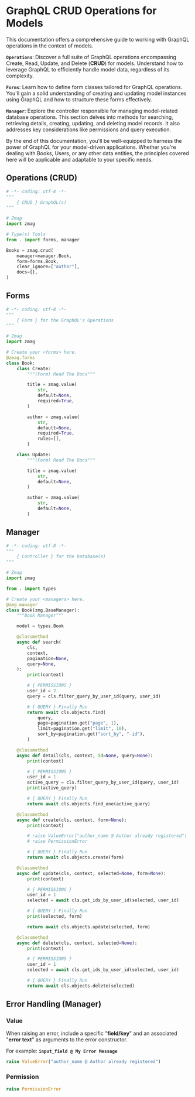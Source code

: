 # GraphQL **CRUD** Operations for **Models**

This documentation offers a comprehensive guide to working with GraphQL operations in the context of models.

**`Operations`**: Discover a full suite of GraphQL operations encompassing Create, Read, Update, and Delete (**CRUD**) for models. Understand how to leverage GraphQL to efficiently handle model data, regardless of its complexity.

**`Forms`**: Learn how to define form classes tailored for GraphQL operations. You'll gain a solid understanding of creating and updating model instances using GraphQL and how to structure these forms effectively.

**`Manager`**: Explore the controller responsible for managing model-related database operations. This section delves into methods for searching, retrieving details, creating, updating, and deleting model records. It also addresses key considerations like permissions and query execution.

By the end of this documentation, you'll be well-equipped to harness the power of GraphQL for your model-driven applications. Whether you're dealing with Books, Users, or any other data entities, the principles covered here will be applicable and adaptable to your specific needs.

## Operations (CRUD)

```python title="graphql.py"
# -*- coding: utf-8 -*-
"""
    { CRUD } GraphQL(s)
"""

# Zmag
import zmag

# Type(s) Tools
from . import forms, manager

Books = zmag.crud(
    manager=manager.Book,
    form=forms.Book,
    clear_ignore=["author"],
    docs={},
)
```

## Forms

```python title="forms.py"
# -*- coding: utf-8 -*-
"""
    { Form } for the GraphQL's Operations
"""

# Zmag
import zmag

# Create your <forms> here.
@zmag.forms
class Book:
    class Create:
        """(Form) Read The Docs"""

        title = zmag.value(
            str,
            default=None,
            required=True,
        )

        author = zmag.value(
            str,
            default=None,
            required=True,
            rules=[],
        )

    class Update:
        """(Form) Read The Docs"""

        title = zmag.value(
            str,
            default=None,
        )

        author = zmag.value(
            str,
            default=None,
        )

```

## Manager

```python title="manager.py"
# -*- coding: utf-8 -*-
"""
    { Controller } for the Database(s)
"""

# Zmag
import zmag

from . import types

# Create your <managers> here.
@zmg.manager
class Book(zmg.BaseManager):
    """Book Manager"""

    model = types.Book

    @classmethod
    async def search(
        cls,
        context,
        pagination=None,
        query=None,
    ):
        print(context)

        # { PERMISSIONS }
        user_id = 2
        query = cls.filter_query_by_user_id(query, user_id)

        # { QUERY } Finally Run
        return await cls.objects.find(
            query,
            page=pagination.get("page", 1),
            limit=pagination.get("limit", 10),
            sort_by=pagination.get("sort_by", "-id"),
        )

    @classmethod
    async def detail(cls, context, id=None, query=None):
        print(context)

        # { PERMISSIONS }
        user_id = 1
        active_query = cls.filter_query_by_user_id(query, user_id)
        print(active_query)

        # { QUERY } Finally Run
        return await cls.objects.find_one(active_query)

    @classmethod
    async def create(cls, context, form=None):
        print(context)

        # raise ValueError("author_name @ Author already registered")
        # raise PermissionError

        # { QUERY } Finally Run
        return await cls.objects.create(form)

    @classmethod
    async def update(cls, context, selected=None, form=None):
        print(context)

        # { PERMISSIONS }
        user_id = 1
        selected = await cls.get_ids_by_user_id(selected, user_id)

        # { QUERY } Finally Run
        print(selected, form)

        return await cls.objects.update(selected, form)

    @classmethod
    async def delete(cls, context, selected=None):
        print(context)

        # { PERMISSIONS }
        user_id = 1
        selected = await cls.get_ids_by_user_id(selected, user_id)

        # { QUERY } Finally Run
        return await cls.objects.delete(selected)
```

## Error Handling (**Manager**)

### Value

When raising an error, include a specific "**field/key**" and an associated "**error text**" as arguments to the error constructor.

For example: **`input_field @ My Error Message`**

```python title="manager.py"
raise ValueError("author_name @ Author already registered")
```

### Permission

```python title="manager.py"
raise PermissionError
```
